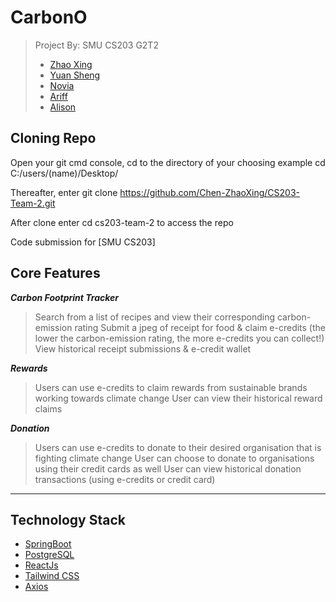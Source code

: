 # CarbonO

> Project By: SMU CS203 G2T2
> - [Zhao Xing](https://github.com/Newbieshine/)
> - [Yuan Sheng](https://github.com/ChongYuanSheng/)
> - [Novia](http://github.com/noviaantony/)
> - [Ariff](http://github.com/KimmyChanga/)
> - [Alison](http://github.com//)

## Cloning Repo
Open your git cmd console, cd to the directory of your choosing example cd C:/users/(name)/Desktop/

Thereafter, enter git clone https://github.com/Chen-ZhaoXing/CS203-Team-2.git

After clone enter cd cs203-team-2 to access the repo

Code submission for [SMU CS203]

## Core Features

***Carbon Footprint Tracker***
> Search from a list of recipes and view their corresponding carbon-emission rating
> Submit a jpeg of receipt for food & claim e-credits (the lower the carbon-emission rating, the more e-credits you can collect!)
> View historical receipt submissions & e-credit wallet

***Rewards***
> Users can use e-credits to claim rewards from sustainable brands working towards climate change
> User can view their historical reward claims

***Donation***
> Users can use e-credits to donate to their desired organisation that is fighting climate change
> User can choose to donate to organisations using their credit cards as well
> User can view historical donation transactions (using e-credits or credit card)

---

## **Technology Stack**
- [SpringBoot](https://spring.io/projects/spring-boot)
- [PostgreSQL](https://www.postgresql.org/download/)
- [ReactJs](https://reactjs.org/) 
- [Tailwind CSS](https://tailwindcss.com/)
- [Axios](https://www.axios.com/)
